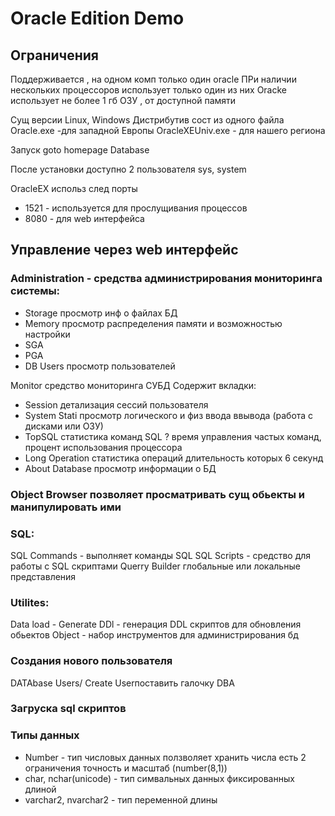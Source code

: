 # Oracle Edition Demo 
## Ограничения
Поддерживается , на одном комп только один oracle
ПРи наличии нескольких процессоров использует только один из них 
Oracke использует не более 1 гб ОЗУ , от доступной памяти 

Сущ версии Linux, Windows
Дистрибутив сост из одного файла Oracle.exe -для западной Европы
OracleXEUniv.exe - для нашего региона

Запуск goto homepage Database

После установки доступно 2 пользователя sys, system

OracleEX использ след порты 
- 1521 - используется для прослущивания процессов 
- 8080 - для web интерфейса 

## Управление через web интерфейс 

### Administration - средства администрирования мониторинга системы: 
- Storage просмотр инф о файлах БД
- Memory просмотр распределения памяти и возможностью настройки 
- SGA 
- PGA
- DB Users  просмотр пользователей 
 
Monitor средство мониторинга СУБД
Содержит вкладки:
- Session  детализация сессий пользователя
- System Stati просмотр логического и физ ввода ввывода (работа с дисками или ОЗУ)
- TopSQL статистика команд SQL ? время управления частых команд, процент использования процессора
- Long Operation статистика операций длительность которых 6 секунд 
- About Database просмотр информации о БД

### Object Browser позволяет просматривать сущ обьекты и манипулировать ими 
### SQL:
SQL Commands - выполняет команды SQL
SQL Scripts - средство для работы с SQL скриптами
Querry Builder глобальные или локальные представления 
### Utilites:
Data load -
Generate DDl - генерация DDL скриптов для обновления обьектов
Object - набор инструментов для администрирования бд
### Создания нового пользователя

DATAbase Users/ Create Userпоставить галочку DBA

### Загруска sql скриптов

### Типы данных
- Number - тип числовых данных  ползволяет хранить числа есть 2 ограничения точность и масштаб (number(8,1))
- char, nchar(unicode) - тип симвальных данных фиксированных длиной 
- varchar2, nvarchar2 - тип переменной длины 


